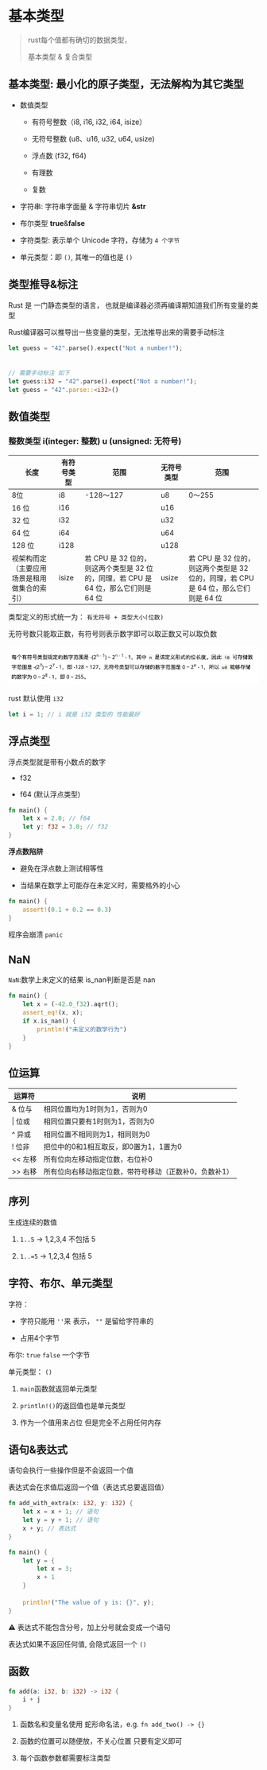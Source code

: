 # 基本类型

> rust每个值都有确切的数据类型，
> 
> 基本类型 & 复合类型

## 基本类型: 最小化的原子类型，无法解构为其它类型

* 数值类型
  
  * 有符号整数（i8, i16, i32, i64, isize）
  
  * 无符号整数 (u8、u16, u32, u64, usize)
  
  * 浮点数 (f32, f64)
  
  * 有理数
  
  * 复数

* 字符串:  字符串字面量 & 字符串切片 **&str**

* 布尔类型 **true**&**false**

* 字符类型: 表示单个 Unicode 字符，存储为 `4 个字节`

* 单元类型：即 `()`, 其唯一的值也是 `()`

## 类型推导&标注

Rust 是 一门静态类型的语言， 也就是编译器必须再编译期知道我们所有变量的类型

Rust编译器可以推导出一些变量的类型，无法推导出来的需要手动标注

```rust
let guess = "42".parse().expect("Not a number!");


// 需要手动标注 如下
let guess:i32 = "42".parse().expect("Not a number!");
let guess = "42".parse::<i32>()
```

## 数值类型

### 整数类型 i(integer: 整数) u (unsigned: 无符号)

| 长度                     | 有符号类型 | 范围                                                      | 无符号类型 | 范围                                                      |
| ---------------------- | ----- | ------------------------------------------------------- | ----- | ------------------------------------------------------- |
| 8位                     | i8    | -128～127                                                | u8    | 0～255                                                   |
| 16 位                   | i16   |                                                         | u16   |                                                         |
| 32 位                   | i32   |                                                         | u32   |                                                         |
| 64 位                   | i64   |                                                         | u64   |                                                         |
| 128 位                  | i128  |                                                         | u128  |                                                         |
| 视架构而定（主要应用场景是租用做集合的索引） | isize | 若 CPU 是 32 位的，则这两个类型是 32 位的，同理，若 CPU 是 64 位，那么它们则是 64 位 | usize | 若 CPU 是 32 位的，则这两个类型是 32 位的，同理，若 CPU 是 64 位，那么它们则是 64 位 |

类型定义的形式统一为： `有无符号 + 类型大小(位数)`

无符号数只能取正数，有符号则表示数字即可以取正数又可以取负数

![](./images/2023-06-25-15-06-54-image.png)

rust 默认使用 `i32` 

```rust
let i = 1; // i 就是 i32 类型的 性能最好
```

## 浮点类型

浮点类型就是带有小数点的数字

* f32

* f64 (默认浮点类型)

```rust
fn main() {
    let x = 2.0; // f64
    let y: f32 = 3.0; // f32
}
```

**浮点数陷阱**

* 避免在浮点数上测试相等性

* 当结果在数学上可能存在未定义时，需要格外的小心

```rust
fn main() {
    assert!(0.1 + 0.2 == 0.3)
}
```

程序会崩溃 `panic`



## NaN

`NaN`:数学上未定义的结果  is_nan判断是否是 nan 

```rust
fn main() {
    let x = (-42.0_f32).aqrt();
    assert_eq!(x, x);
    if x.is_nan() {
        println!("未定义的数学行为")
    }
}
```



## 位运算

| 运算符   | 说明                           |
| ----- | ---------------------------- |
| & 位与  | 相同位置均为1时则为1，否则为0             |
| \| 位或 | 相同位置只要有1时则为1，否则为0            |
| ^ 异或  | 相同位置不相同则为1，相同则为0             |
| ! 位非  | 把位中的0和1相互取反，即0置为1，1置为0       |
| << 左移 | 所有位向左移动指定位数，右位补0             |
| >> 右移 | 所有位向右移动指定位数，带符号移动（正数补0，负数补1） |

## 序列

生成连续的数值

1. `1..5` -> 1,2,3,4 不包括 5

2. `1..=5` -> 1,2,3,4 包括 5



## 字符、布尔、单元类型

字符：

* 字符只能用 `''`来 表示， `""` 是留给字符串的

* 占用4个字节

布尔: `true` `false` 一个字节

单元类型： `()`  

1. `main`函数就返回单元类型

2. `println!()`的返回值也是单元类型

3. 作为一个值用来占位 但是完全不占用任何内存



## 语句&表达式

语句会执行一些操作但是不会返回一个值

表达式会在求值后返回一个值（表达式总要返回值）

```rust
fn add_with_extra(x: i32, y: i32) {
    let x = x + 1; // 语句
    let y = y + 1; // 语句
    x + y; // 表达式
}
```

```rust
fn main() {
    let y = {
        let x = 3;
        x + 1
    }

    println!("The value of y is: {}", y);
}
```

⚠️  表达式不能包含分号，加上分号就会变成一个语句

表达式如果不返回任何值, 会隐式返回一个 `()`



## 函数

```rust
fn add(a: i32, b: i32) -> i32 {
    i + j
} 
```

1. 函数名和变量名使用 蛇形命名法，e.g. `fn add_two() -> {}`

2. 函数的位置可以随便放，不关心位置 只要有定义即可

3. 每个函数参数都需要标注类型









































